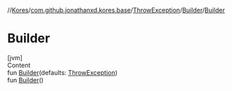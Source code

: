 //[Kores](../../../index.md)/[com.github.jonathanxd.kores.base](../../index.md)/[ThrowException](../index.md)/[Builder](index.md)/[Builder](-builder.md)



# Builder  
[jvm]  
Content  
fun [Builder](-builder.md)(defaults: [ThrowException](../index.md))  
fun [Builder](-builder.md)()  



